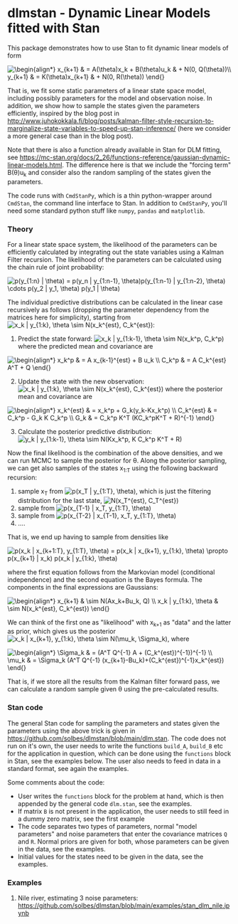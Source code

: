 # dlmstan - Dynamic Linear Models fitted with Stan

This package demonstrates how to use Stan to fit dynamic linear models of form

<img src="https://latex.codecogs.com/gif.latex?\begin{align*}&space;x_{k&plus;1}&space;&&space;=&space;A(\theta)x_k&space;&plus;&space;B(\theta)u_k&space;&&space;&plus;&space;N(0,&space;Q(\theta))\\&space;y_{k&plus;1}&space;&&space;=&space;K(\theta)x_{k&plus;1}&space;&&space;&plus;&space;N(0,&space;R(\theta))&space;\end{}" title="\begin{align*} x_{k+1} & = A(\theta)x_k + B(\theta)u_k & + N(0, Q(\theta))\\ y_{k+1} & = K(\theta)x_{k+1} & + N(0, R(\theta)) \end{}" />

That is, we fit some static parameters of a linear state space model, including possibly parameters for the model and observation noise. In addition, we show how to sample the states given the parameters efficiently, inspired by the blog post in <url>http://www.juhokokkala.fi/blog/posts/kalman-filter-style-recursion-to-marginalize-state-variables-to-speed-up-stan-inference/</url> (here we consider a more general case than in the blog post).

Note that there is also a function already available in Stan for DLM fitting, see <url>https://mc-stan.org/docs/2_26/functions-reference/gaussian-dynamic-linear-models.html</url>. The difference here is that we include the "forcing term" B(&theta;)u<sub>k</sub> and consider also the random sampling of the states given the parameters.

The code runs with `CmdStanPy`, which is a thin python-wrapper around `CmdStan`, the command line interface to Stan. In addition to `CmdStanPy`, you'll need some standard python stuff like `numpy`, `pandas` and `matplotlib`.

### Theory

For a linear state space system, the likelihood of the parameters can be efficiently calculated by integrating out the state variables using a Kalman Filter recursion. The likelihood of the parameters can be calculated using the chain rule of joint probability:

<img src="https://latex.codecogs.com/gif.latex?p(y_{1:n}&space;|&space;\theta)&space;=&space;p(y_n&space;|&space;y_{1:n-1},&space;\theta)p(y_{1:n-1}&space;|&space;y_{1:n-2},&space;\theta)&space;\cdots&space;p(y_2&space;|&space;y_1,&space;\theta)&space;p(y_1&space;|&space;\theta)" title="p(y_{1:n} | \theta) = p(y_n | y_{1:n-1}, \theta)p(y_{1:n-1} | y_{1:n-2}, \theta) \cdots p(y_2 | y_1, \theta) p(y_1 | \theta)" />

The individual predictive distributions can be calculated in the linear case recursively as follows (dropping the parameter dependency from the matrices here for simplicity), starting from <img src="https://latex.codecogs.com/gif.latex?x_k&space;|&space;y_{1:k},&space;\theta&space;\sim&space;N(x_k^{est},&space;C_k^{est})" title="x_k | y_{1:k}, \theta \sim N(x_k^{est}, C_k^{est})" />:

1) Predict the state forward: <img src="https://latex.codecogs.com/gif.latex?x_k&space;|&space;y_{1:k-1},&space;\theta&space;\sim&space;N(x_k^p,&space;C_k_p)" title="x_k | y_{1:k-1}, \theta \sim N(x_k^p, C_k^p)" /> where the predicted mean and covariance are 

<img src="https://latex.codecogs.com/gif.latex?\begin{align*}&space;x_k^p&space;&&space;=&space;A&space;x_{k-1}^{est}&space;&plus;&space;B&space;u_k&space;\\&space;C_k^p&space;&&space;=&space;A&space;C_k^{est}&space;A^T&space;&plus;&space;Q&space;\end{}" title="\begin{align*} x_k^p & = A x_{k-1}^{est} + B u_k \\ C_k^p & = A C_k^{est} A^T + Q \end{}" />

2) Update the state with the new observation: <img src="https://latex.codecogs.com/gif.latex?x_k&space;|&space;y_{1:k},&space;\theta&space;\sim&space;N(x_k^{est},&space;C_k^{est})" title="x_k | y_{1:k}, \theta \sim N(x_k^{est}, C_k^{est})" /> where the posterior mean and covariance are

<img src="https://latex.codecogs.com/gif.latex?\begin{align*}&space;x_k^{est}&space;&&space;=&space;x_k^p&space;&plus;&space;G_k(y_k-Kx_k^p)&space;\\&space;C_k^{est}&space;&&space;=&space;C_k^p&space;-&space;G_k&space;K&space;C_k^p&space;\\&space;G_k&space;&&space;=&space;C_k^p&space;K^T&space;(KC_k^pK^T&space;&plus;&space;R)^{-1}&space;\end{}" title="\begin{align*} x_k^{est} & = x_k^p + G_k(y_k-Kx_k^p) \\ C_k^{est} & = C_k^p - G_k K C_k^p \\ G_k & = C_k^p K^T (KC_k^pK^T + R)^{-1} \end{}" />

3) Calculate the posterior predictive distribution: <img src="https://latex.codecogs.com/gif.latex?y_k&space;|&space;y_{1:k-1},&space;\theta&space;\sim&space;N(Kx_k^p,&space;K&space;C_k^p&space;K^T&space;&plus;&space;R)" title="y_k | y_{1:k-1}, \theta \sim N(Kx_k^p, K C_k^p K^T + R)" />

Now the final likelihood is the combination of the above densities, and we can run MCMC to sample the posterior for &theta;. Along the posterior sampling, we can get also samples of the states x<sub>1:T</sub> using the following backward recursion:

1) sample x<sub>T</sub> from <img src="https://latex.codecogs.com/gif.latex?p(x_T&space;|&space;y_{1:T},&space;\theta)" title="p(x_T | y_{1:T}, \theta)" />, which is just the filtering distribution for the last state, <img src="https://latex.codecogs.com/gif.latex?N(x_T^{est},&space;C_T^{est})" title="N(x_T^{est}, C_T^{est})" />
2) sample from <img src="https://latex.codecogs.com/gif.latex?p(x_{T-1}&space;|&space;x_T,&space;y_{1:T},&space;\theta)" title="p(x_{T-1} | x_T, y_{1:T}, \theta)" />
3) sample from <img src="https://latex.codecogs.com/gif.latex?p(x_{T-2}&space;|&space;x_{T-1},&space;x_T,&space;y_{1:T},&space;\theta)" title="p(x_{T-2} | x_{T-1}, x_T, y_{1:T}, \theta)" />
4) ....

That is, we end up having to sample from densities like 

<img src="https://latex.codecogs.com/gif.latex?p(x_k&space;|&space;x_{k&plus;1:T},&space;y_{1:T},&space;\theta)&space;=&space;p(x_k&space;|&space;x_{k&plus;1},&space;y_{1:k},&space;\theta)&space;\propto&space;p(x_{k&plus;1}&space;|&space;x_k)&space;p(x_k&space;|&space;y_{1:k},&space;\theta)" title="p(x_k | x_{k+1:T}, y_{1:T}, \theta) = p(x_k | x_{k+1}, y_{1:k}, \theta) \propto p(x_{k+1} | x_k) p(x_k | y_{1:k}, \theta)" />

where the first equation follows from the Markovian model (conditional independence) and the second equation is the Bayes formula. The components in the final expressions are Gaussians:

<img src="https://latex.codecogs.com/gif.latex?\begin{align*}&space;x_{k&plus;1}&space;&&space;\sim&space;N(Ax_k&plus;Bu_k,&space;Q)&space;\\&space;x_k&space;|&space;y_{1:k},&space;\theta&space;&&space;\sim&space;N(x_k^{est},&space;C_k^{est})&space;\end{}" title="\begin{align*} x_{k+1} & \sim N(Ax_k+Bu_k, Q) \\ x_k | y_{1:k}, \theta & \sim N(x_k^{est}, C_k^{est}) \end{}" />

We can think of the first one as "likelihood" with x<sub>k+1</sub> as "data" and the latter as prior, which gives us the posterior <img src="https://latex.codecogs.com/gif.latex?x_k&space;|&space;x_{k&plus;1},&space;y_{1:k},&space;\theta&space;\sim&space;N(\mu_k,&space;\Sigma_k)" title="x_k | x_{k+1}, y_{1:k}, \theta \sim N(\mu_k, \Sigma_k)" />, where

<img src="https://latex.codecogs.com/gif.latex?\begin{align*}&space;\Sigma_k&space;&&space;=&space;(A^T&space;Q^{-1}&space;A&space;&plus;&space;(C_k^{est})^{-1})^{-1}&space;\\&space;\mu_k&space;&&space;=&space;\Sigma_k&space;(A^T&space;Q^{-1}&space;(x_{k&plus;1}-Bu_k)&plus;(C_k^{est})^{-1}x_k^{est})&space;\end{}" title="\begin{align*} \Sigma_k & = (A^T Q^{-1} A + (C_k^{est})^{-1})^{-1} \\ \mu_k & = \Sigma_k (A^T Q^{-1} (x_{k+1}-Bu_k)+(C_k^{est})^{-1}x_k^{est}) \end{}" />

That is, if we store all the results from the Kalman filter forward pass, we can calculate a random sample given &theta; using the pre-calculated results.

### Stan code

The general Stan code for sampling the parameters and states given the parameters using the above trick is given in <url>https://github.com/solbes/dlmstan/blob/main/dlm.stan</url>. The code does not run on it's own, the user needs to write the functions `build_A`, `build_B` etc for the application in question, which can be done using the `functions` block in Stan, see the examples below. The user also needs to feed in data in a standard format, see again the examples.

Some comments about the code:
- User writes the `functions` block for the problem at hand, which is then appended by the general code `dlm.stan`, see the examples.
- If matrix `B` is not present in the application, the user needs to still feed in a dummy zero matrix, see the first example
- The code separates two types of parameters, normal "model parameters" and noise parameters that enter the covariance matrices `Q` and `R`. Normal priors are given for both, whose parameters can be given in the data, see the examples.
- Initial values for the states need to be given in the data, see the examples.

### Examples

1) Nile river, estimating 3 noise parameters: <url>https://github.com/solbes/dlmstan/blob/main/examples/stan_dlm_nile.ipynb</url>
